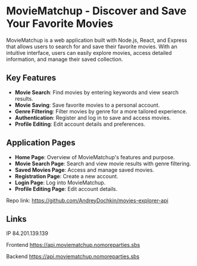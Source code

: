 # MovieMatchup - Discover and Save Your Favorite Movies

MovieMatchup is a web application built with Node.js, React, and Express that allows users to search for and save their favorite movies. With an intuitive interface, users can easily explore movies, access detailed information, and manage their saved collection.

## Key Features

- **Movie Search**: Find movies by entering keywords and view search results.
- **Movie Saving**: Save favorite movies to a personal account.
- **Genre Filtering**: Filter movies by genre for a more tailored experience.
- **Authentication**: Register and log in to save and access movies.
- **Profile Editing**: Edit account details and preferences.

## Application Pages

- **Home Page**: Overview of MovieMatchup's features and purpose.
- **Movie Search Page**: Search and view movie results with genre filtering.
- **Saved Movies Page**: Access and manage saved movies.
- **Registration Page**: Create a new account.
- **Login Page**: Log into MovieMatchup.
- **Profile Editing Page**: Edit account details.

Repo link: https://github.com/AndreyDochkin/movies-explorer-api

## Links

IP 84.201.139.139

Frontend https://api.moviematchup.nomoreparties.sbs

Backend https://api.moviematchup.nomoreparties.sbs
